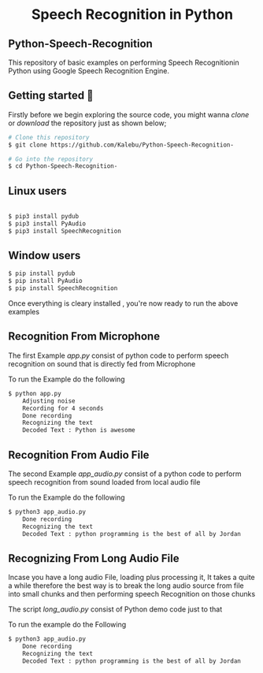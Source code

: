 <h1 align = "center"> Speech Recognition in Python </h1>


Python-Speech-Recognition
---------------------------

This repository of basic examples on performing Speech Recognitionin Python using Google Speech Recognition Engine.




Getting started 🔧
--------------------
Firstly before we begin exploring the source code, you might wanna *clone* or *download* the repository
just as shown below;

```bash
# Clone this repository
$ git clone https://github.com/Kalebu/Python-Speech-Recognition-

# Go into the repository
$ cd Python-Speech-Recognition-
```



Linux users  
----------

```bash
 
$ pip3 install pydub
$ pip3 install PyAudio
$ pip3 install SpeechRecognition
```

Window users
-----------

```bash 
$ pip install pydub
$ pip install PyAudio
$ pip install SpeechRecognition
```

Once everything is cleary installed , you're now ready to run the above examples 

Recognition From Microphone 
----------------------------


The first Example *app.py* consist of python code to perform speech recognition 
on sound that is directly fed from Microphone 

To run the Example do the following

```bash 
$ python app.py 
    Adjusting noise 
    Recording for 4 seconds
    Done recording
    Recognizing the text
    Decoded Text : Python is awesome
```

Recognition From Audio File 
-----------------------------

The second Example *app_audio.py* consist of a python code to perform speech recognition from 
sound loaded from local audio file 

To run the Example do the following 

```bash
$ python3 app_audio.py 
    Done recording
    Recognizing the text
    Decoded Text : python programming is the best of all by Jordan
```

Recognizing From Long Audio File 
-----------------------------------

Incase you have a long audio File, loading plus processing it, It takes a quite a while therefore 
the best way is to break the long audio source from file into small chunks and then performing 
speech Recognition on those chunks 

The script *long_audio.py* consist of Python demo code just to that 

To run the example do the Following 

```bash 
$ python3 app_audio.py 
    Done recording
    Recognizing the text
    Decoded Text : python programming is the best of all by Jordan
```

